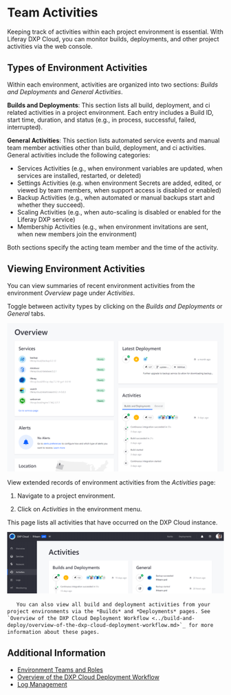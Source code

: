 # Team Activities

Keeping track of activities within each project environment is essential. With Liferay DXP Cloud, you can monitor builds, deployments, and other project activities via the web console.

## Types of Environment Activities

Within each environment, activities are organized into two sections: *Builds and Deployments* and *General Activities*.

**Builds and Deployments**: This section lists all build, deployment, and ci related activities in a project environment. Each entry includes a Build ID, start time, duration, and status (e.g., in process, successful, failed, interrupted).

**General Activities**: This section lists automated service events and manual team member activities other than build, deployment, and ci activities. General activities include the following categories:

* Services Activities (e.g., when environment variables are updated, when services are installed, restarted, or deleted)
* Settings Activities (e.g. when environment Secrets are added, edited, or viewed by team members, when support access is disabled or enabled)
* Backup Activities (e.g., when automated or manual backups start and whether they succeed).
* Scaling Activities (e.g., when auto-scaling is disabled or enabled for the Liferay DXP service)
* Membership Activities (e.g., when environment invitations are sent, when new members join the environment)

Both sections specify the acting team member and the time of the activity.

## Viewing Environment Activities

You can view summaries of recent environment activities from the environment *Overview* page under *Activities*.

Toggle between activity types by clicking on the *Builds and Deployments* or *General* tabs.

![Figure 1: View environment activities from the Overview page.](./team-activities/images/01.png)

View extended records of environment activities from the *Activities* page:

1. Navigate to a project environment.

1. Click on *Activities* in the environment menu.

This page lists all activities that have occurred on the DXP Cloud instance.

![Figure 2: View extended environment activities from the Activities page.](./team-activities/images/02.png)

```note::
   You can also view all build and deployment activities from your project environments via the *Builds* and *Deployments* pages. See `Overview of the DXP Cloud Deployment Workflow <../build-and-deploy/overview-of-the-dxp-cloud-deployment-workflow.md>`_ for more information about these pages.
```

## Additional Information

* [Environment Teams and Roles](./environment-teams-and-roles.md)
* [Overview of the DXP Cloud Deployment Workflow](../build-and-deploy/overview-of-the-dxp-cloud-deployment-workflow.md)
* [Log Management](../troubleshooting/log-management.md)
